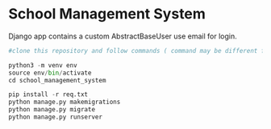 # School Management System

Django app contains a custom AbstractBaseUser use email for login.



```python
#clone this repository and follow commands ( command may be different for windows user )

python3 -m venv env
source env/bin/activate
cd school_management_system

pip install -r req.txt
python manage.py makemigrations
python manage.py migrate
python manage.py runserver

```

